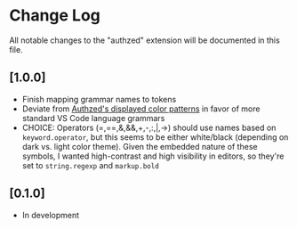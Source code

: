 # Change Log

All notable changes to the "authzed" extension will be documented in this file.

## [1.0.0]
- Finish mapping grammar names to tokens
- Deviate from [Authzed's displayed color patterns](https://authzed.com/docs/reference/schema-lang) in favor of more standard VS Code language grammars
- CHOICE: Operators (=,==,&,&&,+,-,:,|,->) should use names based on `keyword.operator`, but this seems to be either white/black (depending on dark vs. light color theme). Given the embedded nature of these symbols, I wanted high-contrast and high visibility in editors, so they're set to `string.regexp` and `markup.bold`

## [0.1.0]
- In development
